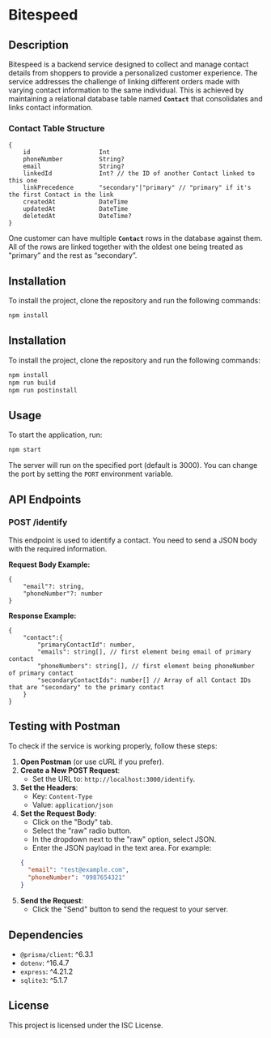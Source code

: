 # Bitespeed

## Description
Bitespeed is a backend service designed to collect and manage contact details from shoppers to provide a personalized customer experience. The service addresses the challenge of linking different orders made with varying contact information to the same individual. This is achieved by maintaining a relational database table named **`Contact`** that consolidates and links contact information.

### Contact Table Structure
```tsx
{
	id                   Int                   
	phoneNumber          String?
	email                String?
	linkedId             Int? // the ID of another Contact linked to this one
	linkPrecedence       "secondary"|"primary" // "primary" if it's the first Contact in the link
	createdAt            DateTime              
	updatedAt            DateTime              
	deletedAt            DateTime?
}
```

One customer can have multiple **`Contact`** rows in the database against them. All of the rows are linked together with the oldest one being treated as "primary” and the rest as “secondary”.

## Installation
To install the project, clone the repository and run the following commands:

```bash
npm install
```

## Installation
To install the project, clone the repository and run the following commands:

```bash
npm install
npm run build
npm run postinstall
```

## Usage
To start the application, run:


```bash
npm start
```

The server will run on the specified port (default is 3000). You can change the port by setting the `PORT` environment variable.

## API Endpoints

### POST /identify
This endpoint is used to identify a contact. You need to send a JSON body with the required information.

**Request Body Example:**
```tsx
{
	"email"?: string,
	"phoneNumber"?: number
}
```

**Response Example:**
```tsx
{
	"contact":{
		"primaryContactId": number,
		"emails": string[], // first element being email of primary contact 
		"phoneNumbers": string[], // first element being phoneNumber of primary contact
		"secondaryContactIds": number[] // Array of all Contact IDs that are "secondary" to the primary contact
	}
}
```

## Testing with Postman
To check if the service is working properly, follow these steps:

1. **Open Postman** (or use cURL if you prefer).
2. **Create a New POST Request**:
   - Set the URL to: `http://localhost:3000/identify`.
3. **Set the Headers**:
   - Key: `Content-Type`
   - Value: `application/json`
4. **Set the Request Body**:
   - Click on the "Body" tab.
   - Select the "raw" radio button.
   - In the dropdown next to the "raw" option, select JSON.
   - Enter the JSON payload in the text area. For example:
   ```json
   {
     "email": "test@example.com",
     "phoneNumber": "0987654321"
   }
   ```
5. **Send the Request**:
   - Click the "Send" button to send the request to your server.

## Dependencies
- `@prisma/client`: ^6.3.1
- `dotenv`: ^16.4.7
- `express`: ^4.21.2
- `sqlite3`: ^5.1.7

## License
This project is licensed under the ISC License.
